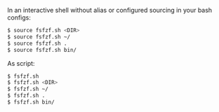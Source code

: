 In an interactive shell without alias or configured sourcing in your bash configs:

```bash
$ source fsfzf.sh <DIR>
$ source fsfzf.sh ~/
$ source fsfzf.sh .
$ source fsfzf.sh bin/
```

As script:

```bash
$ fsfzf.sh
$ fsfzf.sh <DIR>
$ fsfzf.sh ~/
$ fsfzf.sh .
$ fsfzf.sh bin/
```
